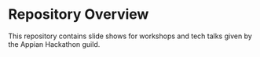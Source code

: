 # Repository Overview
This repository contains slide shows for workshops and tech talks given by the Appian Hackathon guild.